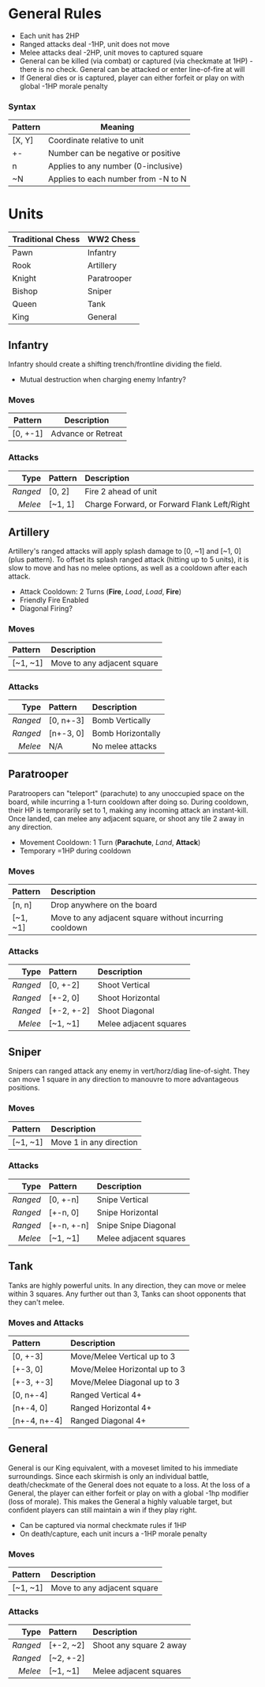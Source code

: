 

# General Rules
* Each unit has 2HP
* Ranged attacks deal -1HP, unit does not move
* Melee attacks deal -2HP, unit moves to captured square
* General can be killed (via combat) or captured (via checkmate at 1HP) - there is no check. General can be attacked or enter line-of-fire at will
* If General dies or is captured, player can either forfeit or play on with global -1HP morale penalty

### Syntax
|Pattern| Meaning |
|--|--|
| [X, Y] | Coordinate relative to unit
| +- | Number can be negative or positive
| n | Applies to any number (0-inclusive)
| ~N | Applies to each number from -N to N

# Units
|Traditional Chess|WW2 Chess|
|--|--|
| Pawn | Infantry |
| Rook | Artillery|
| Knight | Paratrooper|
| Bishop | Sniper |
| Queen | Tank |
| King | General |

## Infantry
Infantry should create a shifting trench/frontline dividing the field.

* Mutual destruction when charging enemy Infantry?
### Moves
|Pattern|Description|
|--|--|
|[0, +-1]|Advance or Retreat|

### Attacks
| Type| Pattern| Description |
|--:|:--|:--|
|*Ranged*|[0, 2]| Fire 2 ahead of unit
|*Melee*|[~1, 1]| Charge Forward, or Forward Flank Left/Right

## Artillery
Artillery's ranged attacks will apply splash damage to [0, ~1] and [~1, 0] (plus pattern). To offset its splash ranged attack (hitting up to 5 units), it is slow to move and has no melee options, as well as a cooldown after each attack.
* Attack Cooldown: 2 Turns (**Fire**, *Load*, *Load*, **Fire**)
* Friendly Fire Enabled
* Diagonal Firing?

### Moves
|Pattern|Description|
|:--|:--|
|[~1, ~1]|Move to any adjacent square|

### Attacks
|Type | Pattern| Description |
|--:|:--|:--|
|*Ranged*|[0, n+-3]| Bomb Vertically
|*Ranged*|[n+-3, 0]| Bomb Horizontally
|*Melee*|N/A| No melee attacks

## Paratrooper

Paratroopers can "teleport" (parachute) to any unoccupied space on the board, while incurring a 1-turn cooldown after doing so. During cooldown, their HP is temporarily set to 1, making any incoming attack an instant-kill. Once landed, can melee any adjacent square, or shoot any tile 2 away in any direction.
* Movement Cooldown:  1 Turn (**Parachute**, *Land*, **Attack**)
* Temporary =1HP during cooldown

### Moves
|Pattern|Description|
|:--|:--|
|[n, n]|Drop anywhere on the board|
|[~1, ~1]|Move to any adjacent square without incurring cooldown|

### Attacks
|Type | Pattern| Description |
|--:|:--|:--|
|*Ranged*|[0, +-2]| Shoot Vertical
|*Ranged*|[+-2, 0]| Shoot Horizontal
|*Ranged*|[+-2, +-2]| Shoot Diagonal
|*Melee*|[~1, ~1]| Melee adjacent squares

## Sniper
Snipers can ranged attack any enemy in vert/horz/diag line-of-sight. They can move 1 square in any direction to manouvre to more advantageous positions.

### Moves
|Pattern|Description|
|:--|:--|
|[~1, ~1]|Move 1 in any direction|

### Attacks
|Type | Pattern| Description |
|--:|:--|:--|
|*Ranged*|[0, +-n]| Snipe Vertical
|*Ranged*|[+-n, 0]| Snipe Horizontal
|*Ranged*|[+-n, +-n]| Snipe Snipe Diagonal
|*Melee*|[~1, ~1]| Melee adjacent squares

## Tank
Tanks are highly powerful units. In any direction, they can move or melee within 3 squares. Any further out than 3, Tanks can shoot opponents that they can't melee.
### Moves and Attacks
|Pattern|Description|
|:--|:--|
|[0, +-3]|Move/Melee Vertical up to 3
|[+-3, 0]|Move/Melee Horizontal up to 3
|[+-3, +-3]|Move/Melee Diagonal up to 3
|[0, n+-4]|Ranged Vertical 4+
|[n+-4, 0]|Ranged Horizontal 4+
|[n+-4, n+-4]|Ranged Diagonal 4+

## General
General is our King equivalent, with a moveset limited to his immediate surroundings. Since each skirmish is only an individual battle, death/checkmate of the General does not equate to a loss. At the loss of a General, the player can either forfeit or play on with a global -1hp modifier (loss of morale). This makes the General a highly valuable target, but confident players can still maintain a win if they play right.
* Can be captured via normal checkmate rules if 1HP
* On death/capture, each unit incurs a -1HP morale penalty
### Moves
|Pattern|Description|
|:--|:--|
|[~1, ~1]|Move to any adjacent square|
### Attacks
|Type | Pattern| Description |
|--:|:--|:--|
|*Ranged*|[+-2, ~2]| Shoot any square 2 away
|*Ranged*|[~2, +-2]|
|*Melee*|[~1, ~1]| Melee adjacent squares
